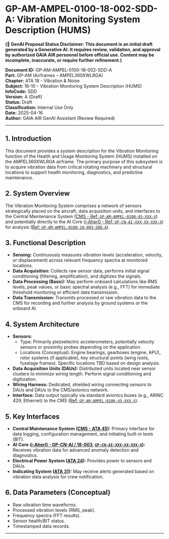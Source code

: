 # GP-AM-AMPEL-0100-18-002-SDD-A: Vibration Monitoring System Description (HUMS)

**(🚨 GenAI Proposal Status Disclaimer: This document is an initial draft generated by a Generative AI. It requires review, validation, and approval by authorized GAIA AIR personnel before official use. Content may be incomplete, inaccurate, or require further refinement.)**

**Document ID:** GP-AM-AMPEL-0100-18-002-SDD-A  
**Part:** GP-AM (Airframes – AMPEL360XWLRGA)  
**Chapter:** ATA 18 - Vibration & Noise  
**Subject:** 18-10 - Vibration Monitoring System Description (HUMS)  
**InfoCode:** SDD  
**Version:** A (Draft)  
**Status:** Draft  
**Classification:** Internal Use Only  
**Date:** 2025-04-16  
**Author:** GAIA AIR GenAI Assistant (Review Required)

---

## 1. Introduction

This document provides a system description for the Vibration Monitoring function of the Health and Usage Monitoring System (HUMS) installed on the AMPEL360XWLRGA airframe. The primary purpose of this subsystem is to acquire vibration data from critical rotating machinery and structural locations to support health monitoring, diagnostics, and predictive maintenance.

## 2. System Overview

The Vibration Monitoring System comprises a network of sensors strategically placed on the aircraft, data acquisition units, and interfaces to the Central Maintenance System ([CMS - Ref: `GP-AM-AMPEL-0100-45-XXX-X`](https://github.com/Robbbo-T/Robbbo-T/blob/main/docs/GP-AM/45/GP-AM-AMPEL-0100-45-XXX-X.md)) and potentially directly to the AI Core ([i-Aher0 - Ref: `GP-CN-AI-XXX-XX-XXX-X`](https://github.com/Robbbo-T/Robbbo-T/blob/main/docs/GP-CN/XX/GP-CN-AI-XXX-XX-XXX-X.md)) for analysis ([Ref: `GP-AM-AMPEL-0100-18-003-SDD-A`](https://github.com/Robbbo-T/Robbbo-T/blob/main/docs/GP-AM/18/GP-AM-AMPEL-0100-18-003-SDD-A.md)).

## 3. Functional Description

*   **Sensing:** Continuously measures vibration levels (acceleration, velocity, or displacement) across relevant frequency spectra at monitored locations.
*   **Data Acquisition:** Collects raw sensor data, performs initial signal conditioning (filtering, amplification), and digitizes the signals.
*   **Data Processing (Basic):** May perform onboard calculations like RMS levels, peak values, or basic spectral analysis (e.g., FFT) for immediate threshold monitoring or efficient data transmission.
*   **Data Transmission:** Transmits processed or raw vibration data to the CMS for recording and further analysis by ground systems or the onboard AI.

## 4. System Architecture

*   **Sensors:**
    *   Type: Primarily piezoelectric accelerometers, potentially velocity sensors or proximity probes depending on the application.
    *   Locations (Conceptual): Engine bearings, gearboxes (engine, APU), rotor systems (if applicable), key structural points (wing roots, fuselage frames). Specific locations TBD based on design analysis.
*   **Data Acquisition Units (DAUs):** Distributed units located near sensor clusters to minimize wiring length. Perform signal conditioning and digitization.
*   **Wiring Harness:** Dedicated, shielded wiring connecting sensors to DAUs and DAUs to the CMS/avionics network.
*   **Interface:** Data output typically via standard avionics buses (e.g., ARINC 429, Ethernet) to the CMS ([Ref: `GP-AM-AMPEL-0100-45-XXX-X`](https://github.com/Robbbo-T/Robbbo-T/blob/main/docs/GP-AM/45/GP-AM-AMPEL-0100-45-XXX-X.md)).

## 5. Key Interfaces

*   **Central Maintenance System ([CMS - ATA 45](https://github.com/Robbbo-T/Robbbo-T/blob/main/docs/GP-AM/45/GP-AM-AMPEL-0100-45-XXX-X.md)):** Primary interface for data logging, configuration management, and initiating built-in tests (BIT).
*   **AI Core ([i-Aher0 - GP-CN-AI / 18-003](https://github.com/Robbbo-T/Robbbo-T/blob/main/docs/GP-AM/18/GP-AM-AMPEL-0100-18-003-SDD-A.md), [`GP-CN-AI-XXX-XX-XXX-X`](https://github.com/Robbbo-T/Robbbo-T/blob/main/docs/GP-CN/XX/GP-CN-AI-XXX-XX-XXX-X.md)):** Receives vibration data for advanced anomaly detection and diagnostics.
*   **Electrical Power System ([ATA 24](https://github.com/Robbbo-T/Robbbo-T/blob/main/docs/GP-AM/24/GP-AM-AMPEL-0100-24-XXX-X.md)):** Provides power to sensors and DAUs.
*   **Indicating System ([ATA 31](https://github.com/Robbbo-T/Robbbo-T/blob/main/docs/GP-AM/31/GP-AM-AMPEL-0100-31-XXX-X.md)):** May receive alerts generated based on vibration data analysis for crew notification.

## 6. Data Parameters (Conceptual)

*   Raw vibration time waveforms.
*   Processed vibration levels (RMS, peak).
*   Frequency spectra (FFT results).
*   Sensor health/BIT status.
*   Timestamped data records.

---


